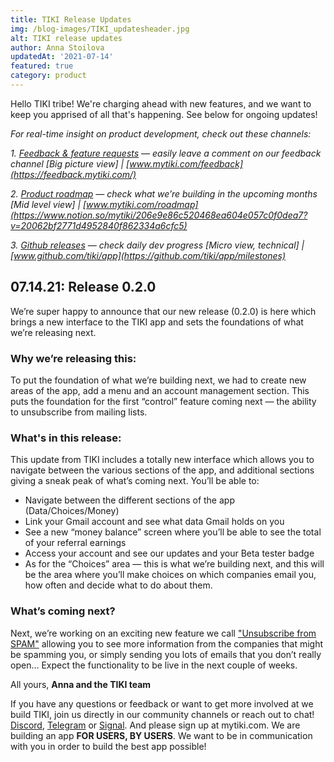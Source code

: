 ```yaml
---
title: TIKI Release Updates
img: /blog-images/TIKI_updatesheader.jpg
alt: TIKI release updates
author: Anna Stoilova
updatedAt: '2021-07-14'
featured: true
category: product
--- 
```

Hello TIKI tribe! We're charging ahead with new features, and we want to keep you apprised of all that's happening. See below for ongoing updates!

*For real-time insight on product development, check out these channels:*


*1. [Feedback & feature requests](https://feedback.mytiki.com/) — easily leave a comment on our feedback channel [Big picture view] | [www.mytiki.com/feedback](https://feedback.mytiki.com/)*

*2. [Product roadmap](https://www.notion.so/mytiki/206e9e86c520468ea604e057c0f0dea7?v=20062bf2771d4952840f862334a6cfc5) — check what we’re building in the upcoming months [Mid level view] | [www.mytiki.com/roadmap](https://www.notion.so/mytiki/206e9e86c520468ea604e057c0f0dea7?v=20062bf2771d4952840f862334a6cfc5)*

*3. [Github releases](https://github.com/tiki/app/milestones) — check daily dev progress [Micro view, technical] | [www.github.com/tiki/app](https://github.com/tiki/app/milestones)*


## 07.14.21: Release 0.2.0

We’re super happy to announce that our new release (0.2.0) is here which brings a new interface to the TIKI app and sets the foundations of what we’re releasing next.

### Why we’re releasing this:

To put the foundation of what we’re building next, we had to create new areas of the app, add a menu and an account management section. This puts the foundation for the first “control” feature coming next — the ability to unsubscribe from mailing lists.   

### What's in this release:
This update from TIKI includes a totally new interface which allows you to navigate between the various sections of the app, and additional sections giving a sneak peak of what’s coming next. You’ll be able to:

- Navigate between the different sections of the app (Data/Choices/Money)
- Link your Gmail account and see what data Gmail holds on you
- See a new “money balance” screen where you’ll be able to see the total of your referral earnings
- Access your account and see our updates and your Beta tester badge
- As for the “Choices” area — this is what we’re building next, and this will be the area where you’ll make choices on which companies email you, how often and decide what to do about them.

### What’s coming next?

Next, we’re working on an exciting new feature we call ["Unsubscribe from SPAM"](https://www.notion.so/mytiki/Unsubscribe-from-SPAM-functionality-1f177a0ea0ea4d4e8ddc8a766ee50731) allowing you to see more information from the companies that might be spamming you, or simply sending you lots of emails that you don’t really open… Expect the functionality to be live in the next couple of weeks.


All yours,
**Anna and the TIKI team**

If you have any questions or feedback or want to get more involved at we build TIKI, join us directly in our community channels or reach out to chat!
[Discord](https://discord.com/invite/evjYQq48Be), [Telegram](https://t.me/mytikiapp) or [Signal](https://signal.group/#CjQKIA66Eq2VHecpcCd-cu-dziozMRSH3EuQdcZJNyMOYNi5EhC0coWtjWzKQ1dDKEjMqhkP). And please sign up at mytiki.com.
We are building an app **FOR USERS, BY USERS**. We want to be in communication with you in order to build the best app possible!
